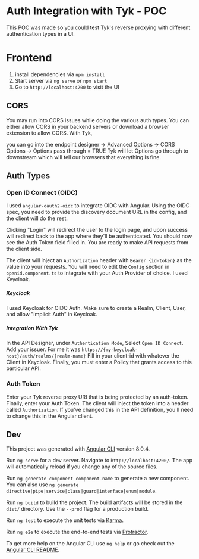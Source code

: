 # Auth Integration with Tyk - POC
This POC was made so you could test Tyk's reverse proxying with different authentication types in a UI.

# Frontend

1. install dependencies via `npm install`
2. Start server via `ng serve` or `npm start`
3. Go to `http://localhost:4200` to visit the UI

## CORS
You may run into CORS issues while doing the various auth types.  You can either allow CORS in your backend servers or download a browser extension to allow CORS.  With Tyk, 

you can go into the endpoint designer -> Advanced Options -> CORS Options -> Options pass through = TRUE
Tyk will let Options go through to downstream which will tell our browsers that everything is fine.


## Auth Types
### Open ID Connect (OIDC)
I used `angular-oauth2-oidc` to integrate OIDC with Angular.  Using the OIDC spec, you need to provide the discovery document URL in the config, and the client will do the rest.  

Clicking "Login" will redirect the user to the login page, and upon success will redirect back to the app where they'll be authenticated. 
You should now see the Auth Token field filled in.  You are ready to make API requests from the client side.

The client will inject an `Authorization` header with `Bearer {id-token}` as the value into your requests.
You will need to edit the `Config` section in `openid.component.ts` to integrate with your Auth Provider of choice.  I used Keycloak.

##### Keycloak
I used Keycloak for OIDC Auth.  Make sure to create a Realm, Client, User, and allow "Implicit Auth" in Keycloak.
##### Integration With Tyk
In the API Designer, under `Authentication Mode`, Select `Open ID Connect`. Add your issuer.  For me it was `https://{my-keycloak-host}/auth/realms/{realm-name}`
Fill in your client-id with whatever the Client in Keycloak.  Finally, you must enter a Policy that grants access to this particular API.

### Auth Token
Enter your Tyk reverse proxy URI that is being protected by an auth-token.  Finally, enter your Auth Token.
The client will inject the token into a header called `Authorization`.  If you've changed this in the API definition, you'll need to change this in the Angular client.

## Dev
This project was generated with [Angular CLI](https://github.com/angular/angular-cli) version 8.0.4.

Run `ng serve` for a dev server. Navigate to `http://localhost:4200/`. The app will automatically reload if you change any of the source files.

Run `ng generate component component-name` to generate a new component. You can also use `ng generate directive|pipe|service|class|guard|interface|enum|module`.

Run `ng build` to build the project. The build artifacts will be stored in the `dist/` directory. Use the `--prod` flag for a production build.

Run `ng test` to execute the unit tests via [Karma](https://karma-runner.github.io).

Run `ng e2e` to execute the end-to-end tests via [Protractor](http://www.protractortest.org/).

To get more help on the Angular CLI use `ng help` or go check out the [Angular CLI README](https://github.com/angular/angular-cli/blob/master/README.md).
